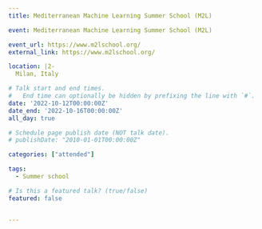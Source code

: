 ```yaml
---
title: Mediterranean Machine Learning Summer School (M2L)

event: Mediterranean Machine Learning Summer School (M2L)

event_url: https://www.m2lschool.org/
external_link: https://www.m2lschool.org/

location: |2-
  Milan, Italy

# Talk start and end times.
#   End time can optionally be hidden by prefixing the line with `#`.
date: '2022-10-12T00:00:00Z'
date_end: '2022-10-16T00:00:00Z'
all_day: true

# Schedule page publish date (NOT talk date).
# publishDate: "2010-01-01T00:00:00Z"

categories: ["attended"]

tags:
  - Summer school

# Is this a featured talk? (true/false)
featured: false


---
```

